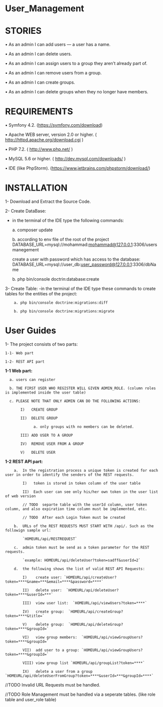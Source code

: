 # User_Management

STORIES
============
• As an admin I can add users — a user has a name.

• As an admin I can delete users.

• As an admin I can assign users to a group they aren’t already part of.

• As an admin I can remove users from a group.

• As an admin I can create groups.

• As an admin I can delete groups when they no longer have members.

REQUIREMENTS
============
• Symfony 4.2. (https://symfony.com/download)

• Apache WEB server, version 2.0 or higher. ( http://httpd.apache.org/download.cgi )

• PHP 7.2. ( http://www.php.net/ )

• MySQL 5.6 or higher. ( http://dev.mysql.com/downloads/ )

• IDE (like PhpStorm). (https://www.jetbrains.com/phpstorm/download/)

INSTALLATION
============
1- Download and Extract the Source Code.

2- Create DataBase:
   - in the terminal of the IDE type the following commands:

		a. composer update
		
		b. according to env file of the root of the project DATABASE_URL=mysql://mohammad:mohammad@127.0.0.1:3306/usersmanegement
		
		create a user with password which has access to the database: DATABASE_URL=mysql://user_db:user_password@127.0.0.1:3306/dbName
		
		b. php bin/console doctrin:database:create

3- Create Table:
    -in the terminal of the IDE type these commands to create tables for the entities of the project:
    
        a. php bin/console doctrine:migrations:diff
        
        b. php bin/console doctrine:migrations:migrate
        
User Guides
============
1- The project consists of two parts: 

    1-1- Web part
  
    1-2- REST API part

**1-1 Web part:**
      
      a. users can register 
      
      b. THE FIRST USER WHO REGISTER WILL GIVEN ADMIN_ROLE. (column roles is implemented inside the user table)
      
      c. PLEASE NOTE THAT ONLY ADMIN CAN DO THE FOLLOWING ACTIONS:
      
           I)   CREATE GROUP 

           II)  DELETE GROUP
           
                 a. only groups with no members can be deleted.

           III) ADD USER TO A GROUP

           IV)  REMOVE USER FROM A GROUP

           V)   DELETE USER
        
 **1-2 REST API part:**  
      
        a.  In the registration process a unique token is created for each user in order to identify the senders of the REST requests.
        
            I)   token is stored in token column of the user table 
            
            II)  Each user can see only his/her own token in the user list of web version
            
            // TODO  separte table with the userId column, user token column, and also expiration time column must be implemented, etc.
            
            // TODO  After each Login Token must be created
        
        b.  URLs of the REST REQUESTS MUST START WITH /api/. Such as the followign sample url:
        
            `HOMEURL/api/RESTREQUEST`
            
        c.  admin token must be send as a token parameter for the REST requests. 
        
            `example: HOMEURL/api/deleteUser?token=sadff&userId=2`
            
        d.  the following shows the list of valid REST API Requests:
        
            I)    create user: `HOMEURL/api/createUser?token=****&name=***&email=****&password=****`
            
            II)   delete user:  `HOMEURL/api/deleteUser?token=****&userId=***`
            
            III)  view user list:  `HOMEURL/api/viewUsers?token=****`
            
            IV)   create group:  `HOMEURL/api/createGroup?token=****&title=`
            
            V)    delete group:  `HOMEURL/api/deleteGroup?token=****&groupId=`
            
            VI)   view group members:  `HOMEURL/api/viewGroupUsers?token=****&groupId=` 
            
            VII)  add user to a group: `HOMEURL/api/viewGroupUsers?token=****&groupId=` 
            
            VIII) view group list `HOMEURL/api/groupList?token=****` 
            
            IX)   delete a user from a group  `HOMEURL/api/deleteUserFromGroup?token=****&userId=***&groupId=****` 
        

  
  //TODO Invalid URL Requests must be handled.
  
  //TODO Role Management must be handled via a seperate tables. (like role table and user_role table)
